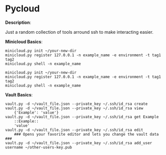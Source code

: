 # Pycloud
 
**Description**: 

Just a random collection of tools arround ssh to make interacting easier.

**Minicloud Basics**: 

	minicloud.py init ~/your-new-dir
	minicloud.py register 127.0.0.1 -n example_name -e environment -t tag1 tag2 
	minicloud.py shell -n example_name

	minicloud.py init ~/your-new-dir
	minicloud.py register 127.0.0.1 -n example_name -e environment -t tag1 tag2 
	minicloud.py shell -n example_name

**Vault Basics**: 

	vault.py -d ~/vault_file.json --private_key ~/.ssh/id_rsa create
	vault.py -d ~/vault_file.json --private_key ~/.ssh/id_rsa view
		{'Example': 'value'}
	vault.py -d ~/vault_file.json --private_key ~/.ssh/id_rsa get Example
		::Example::
		'value'
	vault.py -d ~/vault_file.json --private_key ~/.ssh/id_rsa edit
		### Opens your favorite editor and lets you change the vault data ###
	vault.py -d ~/vault_file.json --private_key ~/.ssh/id_rsa add_user username ~/other-users-key.pub
